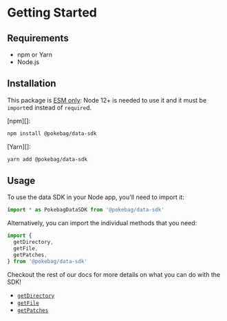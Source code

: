 # Getting Started

## Requirements

* npm or Yarn
* Node.js

## Installation

This package is [ESM only](https://gist.github.com/sindresorhus/a39789f98801d908bbc7ff3ecc99d99c):
Node 12+ is needed to use it and it must be `import`ed instead of `require`d.

[npm][]:
```sh
npm install @pokebag/data-sdk
```

[Yarn][]:
```sh
yarn add @pokebag/data-sdk
```

## Usage

To use the data SDK in your Node app, you'll need to import it:

```js
import * as PokebagDataSDK from '@pokebag/data-sdk'
```

Alternatively, you can import the individual methods that you need:

```js
import {
  getDirectory,
  getFile,
  getPatches,
} from '@pokebag/data-sdk'
```

Checkout the rest of our docs for more details on what you can do with the SDK!

* [`getDirectory`](./api/getDirectory)
* [`getFile`](./api/getFile)
* [`getPatches`](./api/getPatches)
